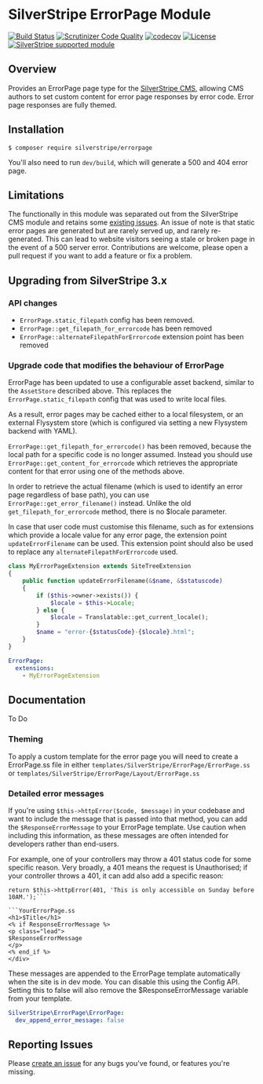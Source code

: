 # SilverStripe ErrorPage Module

[![Build Status](https://api.travis-ci.com/silverstripe/silverstripe-errorpage.svg?branch=1)](https://travis-ci.com/silverstripe/silverstripe-errorpage)
[![Scrutinizer Code Quality](https://scrutinizer-ci.com/g/silverstripe/silverstripe-errorpage/badges/quality-score.png?b=master)](https://scrutinizer-ci.com/g/silverstripe/silverstripe-errorpage/?branch=master)
[![codecov](https://codecov.io/gh/silverstripe/silverstripe-errorpage/branch/master/graph/badge.svg)](https://codecov.io/gh/silverstripe/silverstripe-errorpage)
[![License](https://poser.pugx.org/silverstripe/errorpage/license.svg)](https://github.com/silverstripe/silverstripe-errorpage#license)
[![SilverStripe supported module](https://img.shields.io/badge/silverstripe-supported-0071C4.svg)](https://www.silverstripe.org/software/addons/silverstripe-commercially-supported-module-list/)

## Overview

Provides an ErrorPage page type for the [SilverStripe CMS](https://github.com/silverstripe/silverstripe-cms), allowing CMS authors to set custom content for error page responses by error code. Error page responses are fully themed.

## Installation

```
$ composer require silverstripe/errorpage
```

You'll also need to run `dev/build`, which will generate a 500 and 404 error page.

## Limitations

The functionally in this module was separated out from the SilverStripe CMS module and retains some [existing issues](https://github.com/silverstripe/silverstripe-framework/issues/4149).
An issue of note is that static error pages are generated but are rarely served up, and rarely re-generated. This can lead to website visitors seeing a stale or broken page in the event of a 500 server error.
Contributions are welcome, please open a pull request if you want to add a feature or fix a problem.

## Upgrading from SilverStripe 3.x

### API changes

* `ErrorPage.static_filepath` config has been removed.
* `ErrorPage::get_filepath_for_errorcode` has been removed
* `ErrorPage::alternateFilepathForErrorcode` extension point has been removed

### Upgrade code that modifies the behaviour of ErrorPage

ErrorPage has been updated to use a configurable asset backend, similar to the `AssetStore` described above.
This replaces the `ErrorPage.static_filepath` config that was used to write local files.

As a result, error pages may be cached either to a local filesystem, or an external Flysystem store
(which is configured via setting a new Flysystem backend with YAML).

`ErrorPage::get_filepath_for_errorcode()` has been removed, because the local path for a specific code is
no longer assumed. Instead you should use `ErrorPage::get_content_for_errorcode` which retrieves the
appropriate content for that error using one of the methods above.

In order to retrieve the actual filename (which is used to identify an error page regardless of base
path), you can use `ErrorPage::get_error_filename()` instead. Unlike the old `get_filepath_for_errorcode`
method, there is no $locale parameter.

In case that user code must customise this filename, such as for extensions which provide a locale value
for any error page, the extension point `updateErrorFilename` can be used. This extension point should
also be used to replace any `alternateFilepathForErrorcode` used.

```php
class MyErrorPageExtension extends SiteTreeExtension
{
	public function updateErrorFilename(&$name, &$statuscode)
    {
		if ($this->owner->exists()) {
			$locale = $this->Locale;
		} else {
			$locale = Translatable::get_current_locale();
		}
		$name = "error-{$statusCode}-{$locale}.html";
	}
}
```

```yml
ErrorPage:
  extensions:
    - MyErrorPageExtension
```

## Documentation

To Do
### Theming
To apply a custom template for the error page you will need to create a ErrorPage.ss file in either `templates/SilverStripe/ErrorPage/ErrorPage.ss` or `templates/SilverStripe/ErrorPage/Layout/ErrorPage.ss`

### Detailed error messages
If you're using `$this->httpError($code, $message)` in your codebase and want to include the message that is passed into that method, you can add the `$ResponseErrorMessage` to your ErrorPage template. Use caution when including this information, as these messages are often intended for developers rather than end-users. 

For example, one of your controllers may throw a 401 status code for some specific reason. Very broadly, a 401 means the request is Unauthorised; if your controller throws a 401, it can add also add a specific reason:

```YourController.php
return $this->httpError(401, 'This is only accessible on Sunday before 10AM.');```

```YourErrorPage.ss
<h1>$Title</h1>
<% if ResponseErrorMessage %>
<p class="lead">
$ResponseErrorMessage
</p>
<% end_if %>
</div>
```

These messages are appended to the ErrorPage template automatically when the site is in dev mode. You can disable this using the Config API. Setting this to false will also remove the $ResponseErrorMessage variable from your template.
```yml
SilverStripe\ErrorPage\ErrorPage:
  dev_append_error_message: false
```

## Reporting Issues

Please [create an issue](http://github.com/silverstripe/silverstripe-errorpage/issues) for any bugs you've found, or features you're missing.

